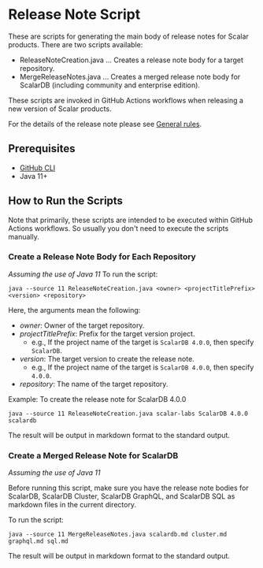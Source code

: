 # Release Note Script

These are scripts for generating the main body of release notes for Scalar products. There are two scripts available:

- ReleaseNoteCreation.java ... Creates a release note body for a target repository.
- MergeReleaseNotes.java ... Creates a merged release note body for ScalarDB (including community and enterprise edition).

These scripts are invoked in GitHub Actions workflows when releasing a new version of Scalar products. 

For the details of the release note please see [General rules]().

## Prerequisites

- [GitHub CLI](https://cli.github.com/)
- Java 11+

## How to Run the Scripts

Note that primarily, these scripts are intended to be executed within GitHub Actions workflows.
So usually you don't need to execute the scripts manually.

### Create a Release Note Body for Each Repository

*Assuming the use of Java 11*
To run the script:

```shell
java --source 11 ReleaseNoteCreation.java <owner> <projectTitlePrefix> <version> <repository>
```

Here, the arguments mean the following:

- *owner*: Owner of the target repository.
- *projectTitlePrefix*: Prefix for the target version project.
  - e.g., If the project name of the target is `ScalarDB 4.0.0`, then specify `ScalarDB`. 
- *version*: The target version to create the release note.
  - e.g., If the project name of the target is `ScalarDB 4.0.0`, then specify `4.0.0`. 
- *repository*: The name of the target repository.

Example: To create the release note for ScalarDB 4.0.0

```shell
java --source 11 ReleaseNoteCreation.java scalar-labs ScalarDB 4.0.0 scalardb
```

The result will be output in markdown format to the standard output.

### Create a Merged Release Note for ScalarDB

*Assuming the use of Java 11*

Before running this script, make sure you have the release note bodies for ScalarDB, ScalarDB Cluster, ScalarDB GraphQL, and ScalarDB SQL as markdown files in the current directory.

To run the script:

```shell
java --source 11 MergeReleaseNotes.java scalardb.md cluster.md graphql.md sql.md
```

The result will be output in markdown format to the standard output.
